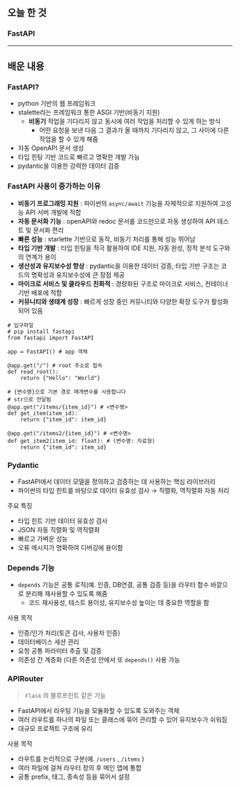 ## 오늘 한 것

### FastAPI

---

## 배운 내용

### FastAPI?

- python 기반의 웹 프레임워크
- stalette라는 프레임워크 통한 ASGI 기반(비동기 지원)
    - **비동기** 작업을 기다리지 않고 동시에 여러 작업을 처리할 수 있게 하는 방식
        - 어떤 요청을 보낸 다음 그 결과가 올 때까지 기다리지 않고, 그 사이에 다른 작업을 할 수 있게 해줌
- 자동 OpenAPI 문서 생성
- 타입 힌팅 기반 코드로 빠르고 명확한 개발 가능
- pydantic을 이용한 강력한 데이터 검증

### FastAPI 사용이 증가하는 이유

- **비동기 프로그래밍 지원** : 파이썬의 `async/await` 기능을 자체적으로 지원하여 고성능 API 서버 개발에 적합
- **자동 문서화 기능** : openAPI와 redoc 문서를 코드만으로 자동 생성하여 API 테스트 및 문서화 편리
- **빠른 성능** : starlette 기반으로 동작, 비동기 처리를 통해 성능 뛰어남
- **타입 기반 개발** : 타입 힌팅을 적극 활용하여 IDE 지원, 자동 완성, 정적 분석 도구와의 연계가 용이
- **생산성과 유지보수성 향상** : pydantic을 이용한 데이터 검증, 타입 기반 구조는 코드의 명확성과 유지보수성에 큰 장점 제공
- **마이크로 서비스 및 클라우드 친화적** : 경량화된 구조로 마이크로 서비스, 컨테이너 기반 배포에 적합
- **커뮤니티와 생태계 성장** : 빠르게 성장 중인 커뮤니티와 다양한 확장 도구가 활성화되어 있음

```
# 입구파일
# pip install fastapi
from fastapi import FastAPI

app = FastAPI() # app 객체

@app.get("/") # root 주소로 접속
def read_root():
    return {"Hello": "World"}

# {변수명}으로 기본 경로 매개변수를 사용합니다
# str으로 전달됨
@app.get("/items/{item_id}") # <변수명>
def get_item(item_id):
    return {"item_id": item_id}

@app.get("/items2/{item_id}") # <변수명>
def get_item2(item_id: float): # (변수명: 자료형)
    return {"item_id": item_id}
```

### Pydantic

- FastAPI에서 데이터 모델을 정의하고 검증하는 데 사용하는 핵심 라이브러리
- 파이썬의 타입 힌트를 바탕으로 데이터 유효성 검사 → 직렬화, 역직렬화 자동 처리

주요 특징

- 타입 힌트 기반 데이터 유효성 검사
- JSON 자동 직렬화 및 역직렬화
- 빠르고 가벼운 성능
- 오류 메시지가 명확하여 디버깅에 용이함

### Depends 기능

- `depends` 기능은 공통 로직(예. 인증, DB연결, 공통 검증 등)을 라우터 함수 바깥으로 분리해 재사용할 수 있도록 해줌
    - 코드 재사용성, 테스트 용이성, 유지보수성 높이는 데 중요한 역할을 함

사용 목적

- 인증/인가 처리(토큰 검사, 사용자 인증)
- 데이터베이스 세션 관리
- 요청 공통 파라미터 추출 및 검증
- 의존성 간 계층화 (다른 의존성 안에서 또 `depends()` 사용 가능

### APIRouter

> `Flask` 의 블루프린트 같은 기능
> 
- FastAPI에서 라우팅 기능을 모듈화할 수 있도록 도와주는 객체
- 여러 라우트를 하나의 파일 또는 클래스에 묶어 관리할 수 있어 유지보수가 쉬워짐
- 대규모 프로젝트 구조에 유리

사용 목적

- 라우트를 논리적으로 구분(예. `/users` , `/items` )
- 여러 파일에 걸쳐 라우터 정의 후 메인 앱에 통합
- 공통 prefix, 태그, 종속성 등을 묶어서 설정
